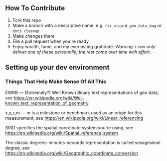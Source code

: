 ## How To Contribute

1. Fork this repo
2. Make a branch with a descriptive name, e.g. `fix_stupid_geo_data_bug` or `docs_cleanup`
3. Make changes there
4. File a pull request when you're ready
5. Enjoy wealth, fame, and my everlasting gratitude. _Warning: I can only deliver one of these personally; the rest come over time with effort._

## Setting up your dev environment

### Things That Help Make Sense Of All This

EWKB — (Extremely?) Well Known Binary text representations of geo data, see https://en.wikipedia.org/wiki/Well-known_text_representation_of_geometry

x,y,z,m — m is a milestone or benchmark used as an origin for this measurement, see https://en.wikipedia.org/wiki/Linear_referencing

SRID specifies the spatial coordinate system you're using, see https://en.wikipedia.org/wiki/Spatial_reference_system

The classic degrees-minutes-seconds representation is called sexagesimal degree, see https://en.wikipedia.org/wiki/Geographic_coordinate_conversion